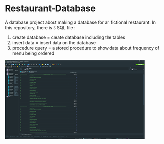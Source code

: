 # Restaurant-Database

A database project about making a database for an fictional restaurant. In this repository, there is 3 SQL file :
1. create database = create database including the tables 
2. insert data = insert data on the database
3. procedure query = a stored procedure to show data about frequency of menu being ordered

<img src ="screenshots/result.png" width="450">
